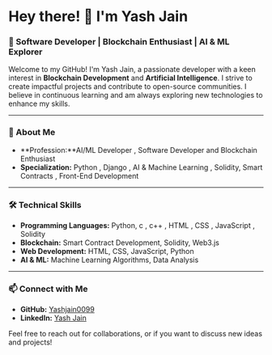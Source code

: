 # Hey there! 👋 I'm Yash Jain

### 🚀 Software Developer | Blockchain Enthusiast | AI & ML Explorer

Welcome to my GitHub! I'm Yash Jain, a passionate developer with a keen interest in **Blockchain Development** and **Artificial Intelligence**. I strive to create impactful projects and contribute to open-source communities. I believe in continuous learning and am always exploring new technologies to enhance my skills.

---

### 💼 About Me
- **Profession:**AI/ML Developer , Software Developer and Blockchain Enthusiast
- **Specialization:** Python , Django , AI & Machine Learning , Solidity, Smart Contracts , Front-End Development

---

### 🛠️ Technical Skills
- **Programming Languages:** Python, c , c++ , HTML , CSS , JavaScript , Solidity
- **Blockchain:** Smart Contract Development, Solidity, Web3.js
- **Web Development:** HTML, CSS, JavaScript, Python 
- **AI & ML:** Machine Learning Algorithms, Data Analysis

---

### 📫 Connect with Me
- **GitHub:** [Yashjain0099](https://github.com/Yashjain0099)
- **LinkedIn:** [Yash Jain](https://www.linkedin.com/in/theyashjain0099/)

Feel free to reach out for collaborations, or if you want to discuss new ideas and projects!
